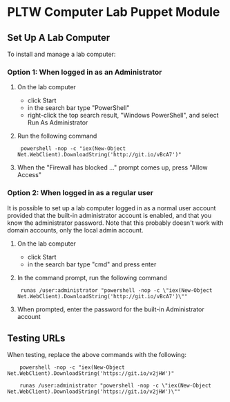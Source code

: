 # PLTW Computer Lab Puppet Module #

## Set Up A Lab Computer

To install and manage a lab computer:

### Option 1: When logged in as an Administrator

1. On the lab computer
    * click Start
    * in the search bar type "PowerShell"
    * right-click the top search result, "Windows PowerShell", and select Run As Administrator
2. Run the following command

        powershell -nop -c "iex(New-Object Net.WebClient).DownloadString('http://git.io/vBcA7')"

3. When the "Firewall has blocked ..." prompt comes up, press "Allow Access"

### Option 2: When logged in as a regular user

It is possible to set up a lab computer logged in as a normal user account provided that the built-in administrator account is enabled, and that you know the administrator password. Note that this probably doesn't work with domain accounts, only the local admin account.

1. On the lab computer
    * click Start
    * in the search bar type "cmd" and press enter
2. In the command prompt, run the following command

        runas /user:administrator "powershell -nop -c \"iex(New-Object Net.WebClient).DownloadString('http://git.io/vBcA7')\""

3. When prompted, enter the password for the built-in Administrator account

## Testing URLs

When testing, replace the above commands with the following:

        powershell -nop -c "iex(New-Object Net.WebClient).DownloadString('https://git.io/v2jHW')"

        runas /user:administrator "powershell -nop -c \"iex(New-Object Net.WebClient).DownloadString('https://git.io/v2jHW')\""


